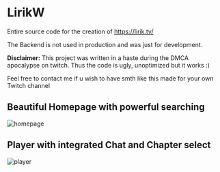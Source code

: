 # LirikW

Entire source code for the creation of https://lirik.tv/

The Backend is not used in production and was just for development. 

**Disclaimer:** This project was written in a haste during the DMCA apocalypse on twitch. Thus the code is ugly, unoptimized but it works :)

Feel free to contact me if u wish to have smth like this made for your own Twitch channel

## Beautiful Homepage with powerful searching
![homepage](https://cdn.argonaut.pw/file/7a7c197e-a0c5-417b-96a3-c6c071aef4a7.png)


## Player with integrated Chat and Chapter select
![player](https://cdn.argonaut.pw/file/c470342d-99e1-4179-891b-4c44f8fc4181.png)

